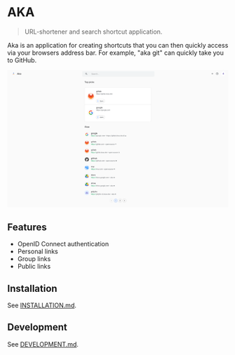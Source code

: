 # AKA

> URL-shortener and search shortcut application.

Aka is an application for creating shortcuts that you can then quickly access via your browsers address bar.
For example, "aka git" can quickly take you to GitHub.

![screenshot of the web applications home page](.images/home.png)

## Features

* OpenID Connect authentication
* Personal links
* Group links
* Public links

## Installation

See [INSTALLATION.md](./docs/INSTALLATION.md).

## Development

See [DEVELOPMENT.md](./docs/DEVELOPMENT.md).
